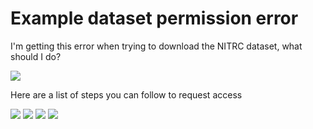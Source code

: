 # Example dataset permission error

I'm getting this error when trying to download the NITRC dataset, what should I
do?

<!-- TODO grab that image and add to the repo -->
![](https://user-images.githubusercontent.com/22478219/45544974-28066100-b819-11e8-86ff-b2342c8917e5.png)

Here are a list of steps you can follow to request access

<!-- TODO grab that image and add to the repo -->
![](https://user-images.githubusercontent.com/12662110/45588087-08387100-b8dd-11e8-8658-d3c15c6dc92f.PNG)
![](https://user-images.githubusercontent.com/12662110/45588088-0cfd2500-b8dd-11e8-8e46-8d7439ca55f2.PNG)
![](https://user-images.githubusercontent.com/12662110/45588089-0ff81580-b8dd-11e8-89d4-269cd56ea24b.PNG)
![](https://user-images.githubusercontent.com/12662110/45588090-138b9c80-b8dd-11e8-9f19-6f44e29e513f.PNG)

